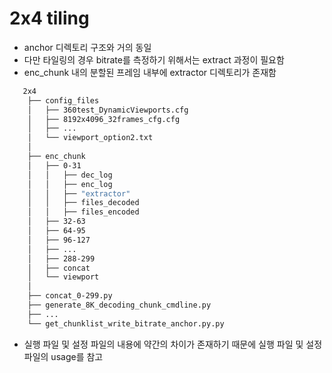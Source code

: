 # 2x4 tiling

- anchor 디렉토리 구조와 거의 동일
- 다만 타일링의 경우 bitrate를 측정하기 위해서는 extract 과정이 필요함
- enc_chunk 내의 분할된 프레임 내부에 extractor 디렉토리가 존재함
```bash
   2x4
    ├── config_files
    │   ├── 360test_DynamicViewports.cfg
    │   ├── 8192x4096_32frames_cfg.cfg
    │   ├── ...
    │   └── viewport_option2.txt
    │
    ├── enc_chunk
    │   ├── 0-31
    │   │   ├── dec_log
    │   │   ├── enc_log
    │   │   ├── "extractor"
    │   │   ├── files_decoded
    │   │   ├── files_encoded
    │   ├── 32-63
    │   ├── 64-95
    │   ├── 96-127
    │   ├── ...
    │   ├── 288-299
    │   ├── concat
    │   └── viewport
    │
    ├── concat_0-299.py
    ├── generate_8K_decoding_chunk_cmdline.py
    ├── ...    
    └── get_chunklist_write_bitrate_anchor.py.py
```
- 실행 파일 및 설정 파일의 내용에 약간의 차이가 존재하기 때문에 실행 파일 및 설정 파일의 usage를 참고